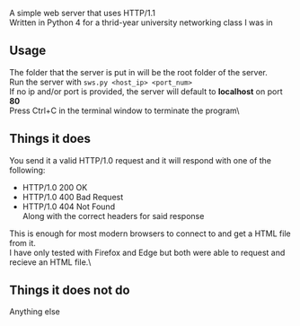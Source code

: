 A simple web server that uses HTTP/1.1\
Written in Python 4 for a thrid-year university networking class I was in

## Usage
The folder that the server is put in will be the root folder of the server.\
Run the server with `sws.py <host_ip> <port_num>`\
If no ip and/or port is provided, the server will default to **localhost** on port **80**\
Press Ctrl+C in the terminal window to terminate the program\

## Things it does
You send it a valid HTTP/1.0 request and it will respond with one of the following:

* HTTP/1.0 200 OK
* HTTP/1.0 400 Bad Request
* HTTP/1.0 404 Not Found\
Along with the correct headers for said response

This is enough for most modern browsers to connect to and get a HTML file from it.\
I have only tested with Firefox and Edge but both were able to request and recieve an HTML file.\

## Things it does not do
Anything else